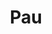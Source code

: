 ---
title: Pau
date: 
draft: false

# descripcion
description : Ovalo doble asa

materials: Plata 925

color: Opalo turquesa

dimensions: 1,7cm

code: 02-08-0054

type: "Dijes"

categories: []

# Images
# first image will be shown in the product page
images:
  # - image: "images/path_to_image"
  # La ubicacion de las imagenes es imagenes/Dijes/Dijes.Opalo/02-08-0054-pau
  - image: "./images/dijes/opalo/02-08-0054-ovalo-doble-asa_a.JPG"
  - image: "./images/dijes/opalo/02-08-0054-ovalo-doble-asa_b.JPG"
---
